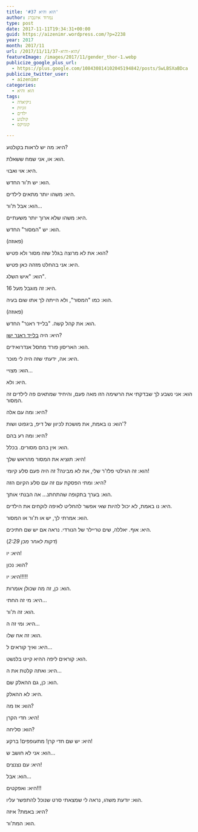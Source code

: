 ```yaml
---
title: 'הוא והיא #37'
author: נמרוד איזנברג
type: post
date: 2017-11-11T19:34:31+00:00
guid: https://aizenimr.wordpress.com/?p=2238
year: 2017
month: 2017/11
url: /2017/11/11/הוא-והיא-37/
featureImage: /images/2017/11/gender_thor-1.webp
publicize_google_plus_url:
  - https://plus.google.com/108430814102045194842/posts/SwLBSXaBDca
publicize_twitter_user:
  - aizenimr
categories:
  - הוא והיא
tags:
  - גיקיאדה
  - זוגיות
  - ילדים
  - קולנוע
  - קומיקס

---
```

<span lang="he-IL">היא</span><span lang="en-US">: </span><span lang="he-IL">מה יש לראות בקולנוע</span><span lang="en-US">?</span>

<span lang="he-IL">הוא</span><span lang="en-US">: </span><span lang="he-IL">או</span><span lang="en-US">, </span><span lang="he-IL">אני שמח ששאלת</span><span lang="en-US">.</span>

<span lang="he-IL">היא</span><span lang="en-US">: </span><span lang="he-IL">אוי ואבוי</span><span lang="en-US">.</span>

<span lang="he-IL">הוא</span><span lang="en-US">: </span><span lang="he-IL">יש ת</span><span lang="en-US">'</span><span lang="he-IL">ור החדש</span><span lang="en-US">.</span>

<span lang="he-IL">היא</span><span lang="en-US">: </span><span lang="he-IL">משהו יותר מתאים לילדים</span><span lang="en-US">.</span>

<span lang="he-IL">הוא</span><span lang="en-US">: </span><span lang="he-IL">אבל ת</span><span lang="en-US">'</span><span lang="he-IL">ור</span><span lang="en-US">...</span>

<span lang="he-IL">היא</span><span lang="en-US">: </span><span lang="he-IL">משהו שלא ארוך יותר משעתיים</span><span lang="en-US">.</span>

<span lang="he-IL">הוא</span><span lang="en-US">: </span><span lang="he-IL">יש </span><span lang="en-US">"</span><span lang="he-IL">המסור</span><span lang="en-US">" </span><span lang="he-IL">החדש</span><span lang="en-US">.</span>

<span lang="en-US">(</span><span lang="he-IL">פאוזה</span><span lang="en-US">)</span>

<span lang="he-IL">הוא</span><span lang="en-US">: את לא מרוצה בגלל ש</span><span lang="he-IL">זה מסור ולא פטיש</span><span lang="en-US">?</span>

<span lang="he-IL">היא</span><span lang="en-US">: </span><span lang="he-IL">אני בהחלט מזהה כאן פטיש</span><span lang="en-US">.</span>

<span lang="he-IL">הוא</span><span lang="en-US">: "</span><span lang="he-IL">איש השלג</span><span lang="en-US">".</span>

<span lang="he-IL">היא</span><span lang="en-US">: </span><span lang="he-IL">זה מוגבל מעל </span><span lang="en-US">16.</span>

<span lang="he-IL">הוא</span><span lang="en-US">: </span><span lang="he-IL">כמו </span><span lang="en-US">"</span><span lang="he-IL">המסור</span><span lang="en-US">", </span><span lang="he-IL">ולא הייתה לך אתו שום בעיה</span><span lang="en-US">.</span>

<span lang="en-US">(</span><span lang="he-IL">פאוזה</span><span lang="en-US">)</span>

<span lang="he-IL">הוא</span><span lang="en-US">: </span><span lang="he-IL">את קהל קשה</span><span lang="en-US">. "</span><span lang="he-IL">בלייד ראנר</span><span lang="en-US">" </span><span lang="he-IL">החדש</span><span lang="en-US">.</span>

<span lang="he-IL">היא</span><span lang="en-US">: </span><span lang="he-IL">היה <a href="/2017/09/23/%d7%94%d7%a4%d7%99%d7%9c%d7%99%d7%a4-%d7%91%d7%9e%d7%a6%d7%95%d7%93%d7%94-%d7%94%d7%a8%d7%9e%d7%94/">בלייד ראנר ישן</a></span><span lang="en-US">?</span>

<span lang="he-IL">הוא</span><span lang="en-US">: </span><span lang="he-IL">האריסון פורד מחסל אנדרואידים</span><span lang="en-US">.</span>

<span lang="he-IL">היא</span><span lang="en-US">: </span><span lang="he-IL">אה</span><span lang="en-US">, </span><span lang="he-IL">ידעתי שזה היה לי מוכר</span><span lang="en-US">.</span>

<span lang="he-IL">הוא: מצויי...</span><span lang="en-US"><br /> </span>

<span lang="he-IL">היא</span><span lang="en-US">: ולא.<br /> </span>

הוא: אני נשבע לך שבדקתי את הרשימה הזו מאה פעם, והיחיד שמתאים פה לילדים זה המסור.

היא: ומה עם אלה?

<span lang="he-IL">הוא</span><span lang="en-US">: נו באמת, את מושכת לכיוון של דיפ, ביגפוט ושות'?<br /> </span>

<span lang="he-IL">היא</span><span lang="en-US">: ומה רע בהם?<br /> </span>

<span lang="he-IL">הוא</span><span lang="en-US">: אין בהם מסורים. בכלל.<br /> </span>

<span lang="he-IL">היא</span><span lang="en-US">: תוציא את המסור מהראש שלך!<br /> </span>

<span lang="he-IL">הוא</span><span lang="en-US">: זה הגילטי פלז'ר שלי, את לא מבינה? זה היה פעם סלע קיומי!<br /> </span>

<span lang="he-IL">היא</span><span lang="en-US">: ומתי הפסקת עם זה עם סלע הקיום הזה?<br /> </span>

<span lang="he-IL">הוא</span><span lang="en-US">: בערך בתקופה שהתחתנ... אה הבנתי אותך.<br /> </span>

<span lang="he-IL">היא</span><span lang="en-US">: נו באמת, לא יכול להיות שאי אפשר להחליט לאיפה לוקחים את הילדים.<br /> </span>

<span lang="he-IL">הוא</span><span lang="en-US">: אמרתי לך, יש או ת'ור או המסור.<br /> </span>

<span lang="he-IL">היא</span><span lang="en-US">: אוף. יאללה, שים טריילר של הנורדי. נראה אם יש שם חתיכים.<br /> </span>

(_2:29 דקות לאחר מכן_)

היא: יו!

<span lang="he-IL">הוא</span><span lang="en-US">: נכון?<br /> </span>

<span lang="he-IL">היא</span><span lang="en-US">: יו!!!!!<br /> </span>

<span lang="he-IL">הוא</span><span lang="en-US">: כן, זה מה שכולן אומרות.<br /> </span>

<span lang="he-IL">היא</span><span lang="en-US">: מי זה החתי...<br /> </span>

<span lang="he-IL">הוא</span><span lang="en-US">: זה ת'ור.<br /> </span>

<span lang="he-IL">היא</span><span lang="en-US">: ומי זה ה...<br /> </span>

<span lang="he-IL">הוא</span><span lang="en-US">: זה אח שלו.<br /> </span>

<span lang="he-IL">היא</span><span lang="en-US">: ואיך קוראים ל...<br /> </span>

<span lang="he-IL">הוא</span><span lang="en-US">: קוראים ליפה ההיא קייט בלנשט.<br /> </span>

<span lang="he-IL">היא</span><span lang="en-US">: ואתה קלטת את ה...<br /> </span>

<span lang="he-IL">הוא</span><span lang="en-US">: כן, גם ההאלק שם.<br /> </span>

<span lang="he-IL">היא</span><span lang="en-US">: לא ההאלק.<br /> </span>

<span lang="he-IL">הוא</span><span lang="en-US">: אז מה?<br /> </span>

<span lang="he-IL">היא</span><span lang="en-US">: חדי הקרן!<br /> </span>

<span lang="he-IL">הוא</span><span lang="en-US">: סליחה?<br /> </span>

<span lang="he-IL">היא</span><span lang="en-US">: יש שם חדי קרן! מתעופפים! ברקע!<br /> </span>

<span lang="he-IL">הוא</span><span lang="en-US">: אני לא חושב ש...<br /> </span>

<span lang="he-IL">היא</span><span lang="en-US">: עם נצנצים!<br /> </span>

<span lang="he-IL">הוא</span><span lang="en-US">: אבל...<br /> </span>

<span lang="he-IL">היא</span><span lang="en-US">: ואפקטים!!!<br /> </span>

<span lang="he-IL">הוא</span><span lang="en-US">: יודעת משהו, נראה לי שמצאתי סרט שנוכל להתפשר עליו.<br /> </span>

<span lang="he-IL">היא</span><span lang="en-US">: באמת? איזה?<br /> </span>

<span lang="he-IL">הוא</span><span lang="en-US">: המת'ור.</span>